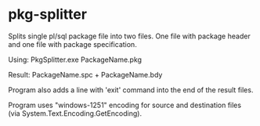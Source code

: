 # pkg-splitter
Splits single pl/sql package file into two files. One file with package header and one file with package specification.

Using: PkgSplitter.exe PackageName.pkg

Result: PackageName.spc + PackageName.bdy

Program also adds a line with 'exit' command into the end of the result files.

Program uses "windows-1251" encoding for source and destination files (via System.Text.Encoding.GetEncoding). 
